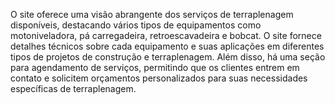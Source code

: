 O site oferece uma visão abrangente dos serviços de terraplenagem disponíveis, destacando vários tipos de equipamentos como motoniveladora, pá carregadeira, retroescavadeira e bobcat. O site fornece detalhes técnicos sobre cada equipamento e suas aplicações em diferentes tipos de projetos de construção e terraplenagem. Além disso, há uma seção para agendamento de serviços, permitindo que os clientes entrem em contato e solicitem orçamentos personalizados para suas necessidades específicas de terraplenagem.
